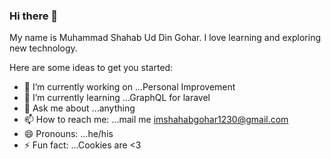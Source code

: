 ### Hi there 👋
My name is Muhammad Shahab Ud Din Gohar. I love learning and exploring new technology.

Here are some ideas to get you started:

- 🔭 I’m currently working on ...Personal Improvement
- 🌱 I’m currently learning ...GraphQL for laravel
- 💬 Ask me about ...anything
- 📫 How to reach me: ...mail me imshahabgohar1230@gmail.com
- 😄 Pronouns: ...he/his
- ⚡ Fun fact: ...Cookies are <3 

